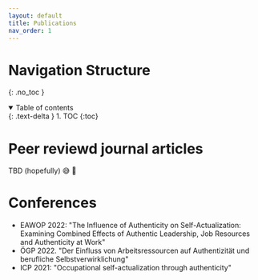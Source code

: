 ```yaml
---
layout: default
title: Publications
nav_order: 1
---
```


# Navigation Structure
{: .no_toc }

<details open markdown="block">
  <summary>
    Table of contents
  </summary>
  {: .text-delta }
1. TOC
{:toc}
</details>


# Peer reviewd journal articles

TBD (hopefully) :sweat_smile: :eyes:



# Conferences
- EAWOP 2022: "The Influence of Authenticity on Self-Actualization: Examining Combined Effects of Authentic Leadership, Job Resources and Authenticity at Work"
- ÖGP 2022. "Der Einfluss von Arbeitsressourcen auf Authentizität und berufliche Selbstverwirklichung"
- ICP 2021: "Occupational self-actualization through authenticity"

